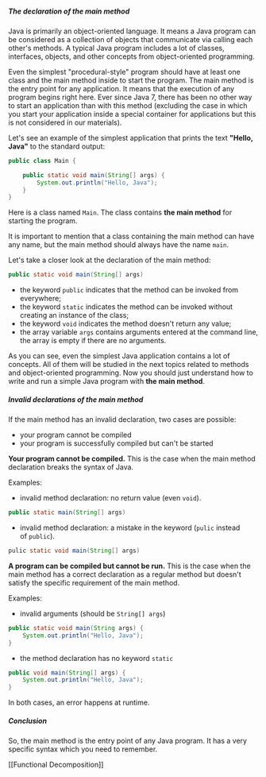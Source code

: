 ##### The declaration of the main method

Java is primarily an object-oriented language. It means a Java program can be considered as a collection of objects that communicate via calling each other's methods. A typical Java program includes a lot of classes, interfaces, objects, and other concepts from object-oriented programming.

Even the simplest "procedural-style" program should have at least one class and the main method inside to start the program. The main method is the entry point for any application. It means that the execution of any program begins right here. Ever since Java 7, there has been no other way to start an application than with this method (excluding the case in which you start your application inside a special container for applications but this is not considered in our materials).

Let's see an example of the simplest application that prints the text **"Hello, Java"** to the standard output:

```java
public class Main {

    public static void main(String[] args) {
        System.out.println("Hello, Java");
    }
}
```

Here is a class named `Main`. The class contains **the main method** for starting the program.

It is important to mention that a class containing the main method can have any name, but the main method should always have the name `main`.

Let's take a closer look at the declaration of the main method:

```java
public static void main(String[] args)
```

- the keyword `public` indicates that the method can be invoked from everywhere;
- the keyword `static` indicates the method can be invoked without creating an instance of the class;
- the keyword `void` indicates the method doesn't return any value;
- the array variable `args` contains arguments entered at the command line, the array is empty if there are no arguments.

As you can see, even the simplest Java application contains a lot of concepts. All of them will be studied in the next topics related to methods and object-oriented programming. Now you should just understand how to write and run a simple Java program with **the main method**.

##### Invalid declarations of the main method

If the main method has an invalid declaration, two cases are possible:

- your program cannot be compiled
- your program is successfully compiled but can't be started

**Your program cannot be compiled.** This is the case when the main method declaration breaks the syntax of Java.

Examples:

- invalid method declaration: no return value (even `void`).

```java
public static main(String[] args)
```

- invalid method declaration: a mistake in the keyword (`pulic` instead of `public`).

```java
pulic static void main(String[] args)
```

**A program can be compiled but cannot be run.** This is the case when the main method has a correct declaration as a regular method but doesn't satisfy the specific requirement of the main method.

Examples:

- invalid arguments (should be `String[] args`)

```java
public static void main(String args) {
    System.out.println("Hello, Java");
}
```

- the method declaration has no keyword `static`

```java
public void main(String[] args) { 
    System.out.println("Hello, Java");
} 
```

In both cases, an error happens at runtime.

##### Conclusion

So, the main method is the entry point of any Java program. It has a very specific syntax which you need to remember.

[[Functional Decomposition]]
